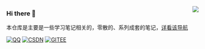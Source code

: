 <!--
<p align="center">
    <a href="https://github.com/zq99299/repository-summary" target="_blank">
     <img width="300" src="./BIGMLOGO.gif" alt="logo">
    </a>
    <br/>
</p>
-->

<a href="https://github.com/zq99299"><img align='right' src="https://github-readme-stats.vercel.app/api?username=zq99299&show_icons=true&&theme=default&locale=cn"></a>


### Hi there 👋

本仓库是主要是一些学习笔记相关的，零散的、系列成套的笔记，[详看该导航](https://github.com/zq99299/repository-summary)

[![QQ](https://img.shields.io/badge/QQ-99299684-yellow?logo=Tencent-QQ)](http://wpa.qq.com/msgrd?v=3&uin=99299684&site=qq&menu=yes) 
[![CSDN](https://img.shields.io/badge/CSDN-%20-yellow?logo=bloglovin)](https://blog.csdn.net/mr_zhuqiang) 
[![GITEE](https://img.shields.io/badge/CSDN-%20-yellow?logo=Gitee)](https://gitee.com/zhuqiang) 

<!--
**zq99299/zq99299** is a ✨ _special_ ✨ repository because its `README.md` (this file) appears on your GitHub profile.

Here are some ideas to get you started:

- 🔭 I’m currently working on ...
- 🌱 I’m currently learning ...
- 👯 I’m looking to collaborate on ...
- 🤔 I’m looking for help with ...
- 💬 Ask me about ...
- 📫 How to reach me: ...
- 😄 Pronouns: ...
- ⚡ Fun fact: ...
-->
